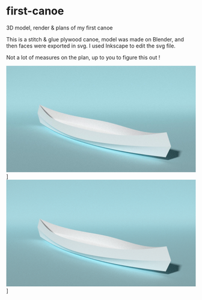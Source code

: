 first-canoe
===========

3D model, render &amp; plans of my first canoe

This is a stitch & glue plywood canoe, model was made on Blender, and then faces were exported in svg. I used Inkscape to edit the svg file.

Not a lot of measures on the plan, up to you to figure this out !

![first canoe render](first-canoe.jpg)]
![first canoe wireframe render](first-canoe.png)]